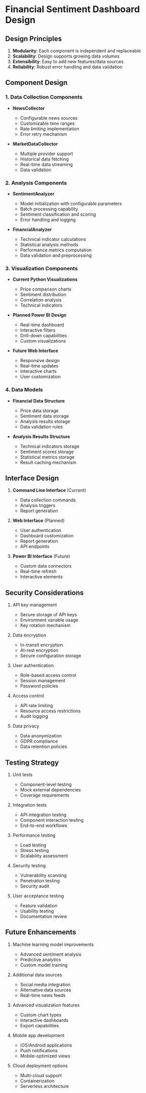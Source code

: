 # Financial Sentiment Dashboard Design

## Design Principles
1. **Modularity**: Each component is independent and replaceable
2. **Scalability**: Design supports growing data volumes
3. **Extensibility**: Easy to add new features/data sources
4. **Reliability**: Robust error handling and data validation

## Component Design

### 1. Data Collection Components
- **NewsCollector**
  - Configurable news sources
  - Customizable time ranges
  - Rate limiting implementation
  - Error retry mechanism

- **MarketDataCollector**
  - Multiple provider support
  - Historical data fetching
  - Real-time data streaming
  - Data validation

### 2. Analysis Components
- **SentimentAnalyzer**
  - Model initialization with configurable parameters
  - Batch processing capability
  - Sentiment classification and scoring
  - Error handling and logging

- **FinancialAnalyzer**
  - Technical indicator calculations
  - Statistical analysis methods
  - Performance metrics computation
  - Data validation and preprocessing

### 3. Visualization Components
- **Current Python Visualizations**
  - Price comparison charts
  - Sentiment distribution
  - Correlation analysis
  - Technical indicators

- **Planned Power BI Design**
  - Real-time dashboard
  - Interactive filters
  - Drill-down capabilities
  - Custom visualizations

- **Future Web Interface**
  - Responsive design
  - Real-time updates
  - Interactive charts
  - User customization

### 4. Data Models
- **Financial Data Structure**
  - Price data storage
  - Sentiment data storage
  - Analysis results storage
  - Data validation rules

- **Analysis Results Structure**
  - Technical indicators storage
  - Sentiment scores storage
  - Statistical metrics storage
  - Result caching mechanism

## Interface Design
1. **Command Line Interface** (Current)
   - Data collection commands
   - Analysis triggers
   - Report generation

2. **Web Interface** (Planned)
   - User authentication
   - Dashboard customization
   - Report generation
   - API endpoints

3. **Power BI Interface** (Future)
   - Custom data connectors
   - Real-time refresh
   - Interactive elements

## Security Considerations
1. API key management
   - Secure storage of API keys
   - Environment variable usage
   - Key rotation mechanism

2. Data encryption
   - In-transit encryption
   - At-rest encryption
   - Secure configuration storage

3. User authentication
   - Role-based access control
   - Session management
   - Password policies

4. Access control
   - API rate limiting
   - Resource access restrictions
   - Audit logging

5. Data privacy
   - Data anonymization
   - GDPR compliance
   - Data retention policies

## Testing Strategy
1. Unit tests
   - Component-level testing
   - Mock external dependencies
   - Coverage requirements

2. Integration tests
   - API integration testing
   - Component interaction testing
   - End-to-end workflows

3. Performance testing
   - Load testing
   - Stress testing
   - Scalability assessment

4. Security testing
   - Vulnerability scanning
   - Penetration testing
   - Security audit

5. User acceptance testing
   - Feature validation
   - Usability testing
   - Documentation review

## Future Enhancements
1. Machine learning model improvements
   - Advanced sentiment analysis
   - Predictive analytics
   - Custom model training

2. Additional data sources
   - Social media integration
   - Alternative data sources
   - Real-time news feeds

3. Advanced visualization features
   - Custom chart types
   - Interactive dashboards
   - Export capabilities

4. Mobile app development
   - iOS/Android applications
   - Push notifications
   - Mobile-optimized views

5. Cloud deployment options
   - Multi-cloud support
   - Containerization
   - Serverless architecture
